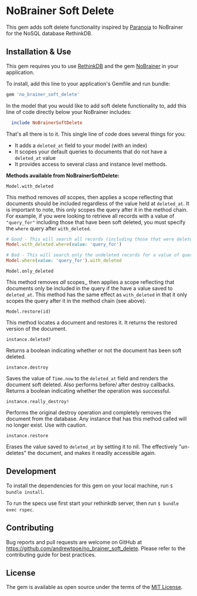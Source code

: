 # NoBrainer Soft Delete

This gem adds soft delete functionality inspired by [Paranoia](https://github.com/rubysherpas/paranoia) to NoBrainer for the NoSQL database RethinkDB.

## Installation & Use

This gem requires you to use [RethinkDB](https://rethinkdb.com/) and the gem [NoBrainer](https://github.com/nviennot/nobrainer) in your application.

To install, add this line to your application's Gemfile and run bundle:

```ruby
gem 'no_brainer_soft_delete'
```

In the model that you would like to add soft delete functionality to, add this line of code directly below your NoBrainer includes:

```ruby
  include NoBrainerSoftDelete
```

That's all there is to it. This single line of code does several things for you:
  - It adds a `deleted_at` field to your model (with an index)
  - It scopes your default queries to documents that do not have a `deleted_at` value
  - It provides access to several class and instance level methods.

__Methods available from NoBrainerSoftDelete:__

`Model.with_deleted`

This method removes *all* scopes, then applies a scope reflecting that documents should be included regardless of the value held at `deleted_at`. It is important to note, this only scopes the query after it in the method chain. For example, if you were looking to retrieve all records with a value of `"query_for"` including those that have been soft deleted, you must specify the `where` query after `with_deleted`.

```ruby
# Good - This will search all records (including those that were deleted) for a value of "query_for"
Model.with_deleted.where(value: 'query_for')

# Bad - This will search only the undeleted records for a value of query_for
Model.where(value: 'query_for').with_deleted
```

`Model.only_deleted`

This method removes *all* scopes,, then applies a scope reflecting that documents only be included in the query if the have a value saved to `deleted_at`. This method has the same effect as `with_deleted` in that it only scopes the query after it in the method chain (see above).

`Model.restore(id)`

This method locates a document and restores it. It returns the restored version of the document.

`instance.deleted?`

Returns a boolean indicating whether or not the document has been soft deleted.

`instance.destroy`

Saves the value of `Time.now` to the `deleted_at` field and renders the document soft deleted. Also performs before/ after destroy callbacks. Returns a boolean indicating whether the operation was successful.

`instance.really_destroy!`

Performs the original destroy operation and completely removes the document from the database. Any instance that has this method called will no longer exist. Use with caution.

`instance.restore`

Erases the value saved to `deleted_at` by setting it to nil. The effectively "un-deletes" the document, and makes it readily accessible again.

## Development

To install the dependencies for this gem on your local machine, run `$ bundle install`.

To run the specs use first start your rethinkdb server, then run `$ bundle exec rspec`.

## Contributing

Bug reports and pull requests are welcome on GitHub at https://github.com/andrewtpoe/no_brainer_soft_delete. Please refer to the contributing guide for best practices.

## License

The gem is available as open source under the terms of the [MIT License](http://opensource.org/licenses/MIT).
